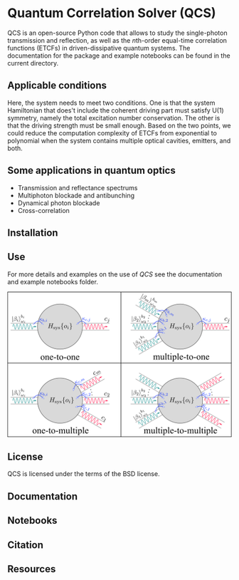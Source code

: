 # Quantum Correlation Solver (QCS)
QCS is an open-source Python code that allows to study the single-photon transmission and reflection, as well as the  *n*th-order equal-time correlation functions (ETCFs)
in driven-dissipative quantum systems. The documentation for the package and example notebooks can be found in the current directory.
## Applicable conditions
Here, the system needs to meet two conditions. One is that the system Hamiltonian that does't include the coherent driving part must satisfy U(1) symmetry, namely the 
total excitation number conservation. The other is that the driving strength must be small enough. Based on the two points, we could reduce the computation complexity of 
ETCFs from exponential to polynomial when the system contains multiple optical cavities, emitters, and both.
## Some applications in quantum optics
* Transmission and reflectance spectrums
* Multiphoton blockade and antibunching
* Dynamical photon blockade
* Cross-correlation
## Installation

## Use

For more details and examples on the use of *QCS* see the documentation and example notebooks folder.

<img src="https://github.com/ZhiGuangLu/Load-Figures/blob/main/Qcs.png" width="735px">

## License
QCS is licensed under the terms of the BSD license.
## Documentation

## Notebooks

## Citation

## Resources
